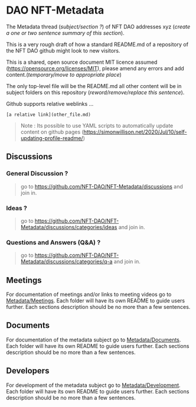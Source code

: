 # DAO NFT-Metadata

The Metadata thread (*subject/section ?*) of NFT DAO addresses xyz (*create a one or two sentence summary of this section*). 

This is a very rough draft of how a standard README.md of a repository of the NFT DAO github might look to new visitors. 

This is a shared, open source document MIT licence assumed (https://opensource.org/licenses/MIT), please amend any errors and add content.(*temporary/move to appropriate place*)

The only top-level file will be the README.md all other content will be in subject folders on this repository (*reword/remove/replace this sentence*).

Github supports relative weblinks ...

~~~
[a relative link](other_file.md)
~~~

> Note : Its possible to use YAML scripts to automatically update content on github pages (https://simonwillison.net/2020/Jul/10/self-updating-profile-readme/)

## Discussions

### General Discussion ?
> go to https://github.com/NFT-DAO/NFT-Metadata/discussions and join in.
### Ideas ?
> go to https://github.com/NFT-DAO/NFT-Metadata/discussions/categories/ideas and join in.
### Questions and Answers (Q&A) ?
> go to https://github.com/NFT-DAO/NFT-Metadata/discussions/categories/q-a and join in.

## Meetings

For documentation of meetings and/or links to meeting videos go to [Metadata/Meetings](/Metadata/Meetings). Each folder will have its own README to guide users further. Each sections description should be no more than a few sentences.

## Documents

For documentation of the metadata subject go to [Metadata/Documents](/Metadata/Documents/). Each folder will have its own README to guide users further. Each sections description should be no more than a few sentences.

## Developers

For development of the metadata subject go to [Metadata/Development](/Metadata/Development/). Each folder will have its own README to guide users further. Each sections description should be no more than a few sentences.
